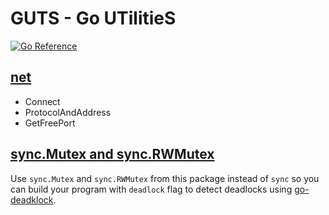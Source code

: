 # GUTS - Go UTilitieS

[![Go Reference](https://pkg.go.dev/badge/github.com/daotl/guts.svg)](https://pkg.go.dev/github.com/daotl/guts)

## [net](./net/net.go)

- Connect
- ProtocolAndAddress
- GetFreePort

## [sync.Mutex and sync.RWMutex](./sync/mutex.go)

Use `sync.Mutex` and `sync.RWMutex` from this package instead of `sync` so you can build your 
program with `deadlock` flag to detect deadlocks using [go-deadklock](https://github.com/sasha-s/go-deadlock).
